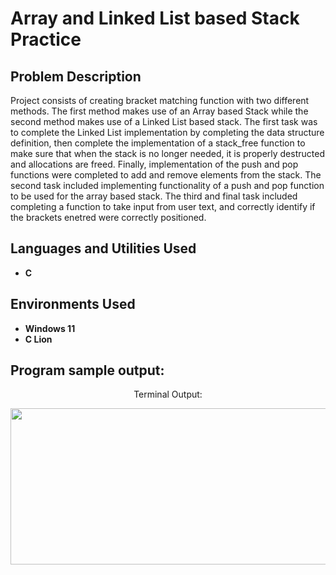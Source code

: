 <h1>Array and Linked List based Stack Practice</h1>

<h2>Problem Description</h2>
Project consists of creating bracket matching function with two different methods. The first method makes use of an Array based Stack while the second method makes use of a Linked List based stack. The first task was to complete the Linked List implementation by completing the data structure definition, then complete the implementation of a stack_free function to make sure that when the stack is no longer needed, it is properly destructed and allocations are freed. Finally, implementation of the push and pop functions were completed to add and remove elements from the stack. The second task included implementing functionality of a push and pop function to be used for the array based stack. The third and final task included completing a function to take input from user text, and correctly identify if the brackets enetred were correctly positioned.
<br />


<h2>Languages and Utilities Used</h2>

- <b>C</b> 

<h2>Environments Used </h2>

- <b>Windows 11</b>
- <b>C Lion</b>

<h2>Program sample output:</h2>

<p align="center">Terminal Output:</p>
<p align="center">
  <img src="./Photos/LinkedListOutput.png" alt="Alt Text" width="1100" height="250">
</p>
